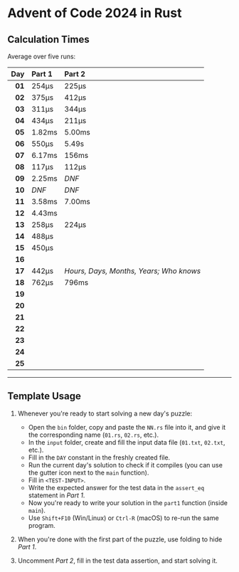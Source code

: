 # Advent of Code 2024 in Rust

## Calculation Times

Average over five runs:

|    Day | Part 1 | Part 2                                  |
|-------:|:-------|:----------------------------------------|
| **01** | 254μs  | 225μs                                   |
| **02** | 375μs  | 412μs                                   |
| **03** | 311μs  | 344μs                                   |
| **04** | 434μs  | 211μs                                   |
| **05** | 1.82ms | 5.00ms                                  |
| **06** | 550μs  | 5.49s                                   |
| **07** | 6.17ms | 156ms                                   |
| **08** | 117μs  | 112μs                                   |
| **09** | 2.25ms | _DNF_                                   |
| **10** | _DNF_  | _DNF_                                   |
| **11** | 3.58ms | 7.00ms                                  |
| **12** | 4.43ms |                                         |
| **13** | 258μs  | 224μs                                   |
| **14** | 488μs  |                                         |
| **15** | 450μs  |                                         |
| **16** |        |                                         |
| **17** | 442μs  | _Hours, Days, Months, Years; Who knows_ |
| **18** | 762μs  | 796ms                                   |
| **19** |        |                                         |
| **20** |        |                                         |
| **21** |        |                                         |
| **22** |        |                                         |
| **23** |        |                                         |
| **24** |        |                                         |
| **25** |        |                                         |

---

## Template Usage

1. Whenever you're ready to start solving a new day's puzzle:
    - Open the `bin` folder, copy and paste the `NN.rs` file into it, and give it the corresponding name (`01.rs`,
      `02.rs`, etc.).
    - In the `input` folder, create and fill the input data file (`01.txt`, `02.txt`, etc.).
    - Fill in the `DAY` constant in the freshly created file.
    - Run the current day's solution to check if it compiles (you can use the gutter icon next to the `main` function).
    - Fill in `<TEST-INPUT>`.
    - Write the expected answer for the test data in the `assert_eq` statement in *Part 1*.
    - Now you're ready to write your solution in the `part1` function (inside `main`).
    - Use `Shift+F10` (Win/Linux) or `Ctrl-R` (macOS) to re-run the same program.

2. When you're done with the first part of the puzzle, use folding to hide *Part 1*.

3. Uncomment *Part 2*, fill in the test data assertion, and start solving it.
